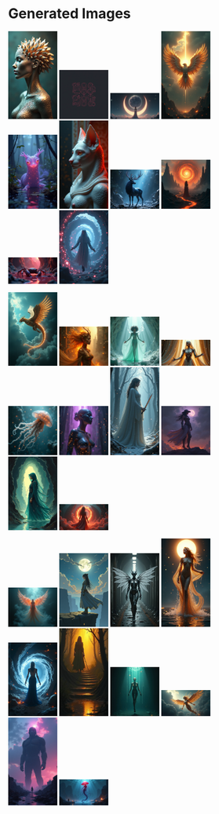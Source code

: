# Generated Images



<img src="2025_08_05_01.png" width="100"/> <img src="2025_08_05_02.png" width="100"/> <img src="2025_08_05_03.png" width="100"/> <img src="2025_08_05_04.png" width="100"/> <img src="2025_08_05_05.png" width="100"/> <img src="2025_08_05_06.png" width="100"/> <img src="2025_08_05_07.png" width="100"/> <img src="2025_08_05_08.png" width="100"/> <img src="2025_08_05_09.png" width="100"/> <img src="2025_08_05_10.png" width="100"/>

<img src="2025_08_05_11.png" width="100"/> <img src="2025_08_05_12.png" width="100"/> <img src="2025_08_05_13.png" width="100"/> <img src="2025_08_05_14.png" width="100"/> <img src="2025_08_05_15.png" width="100"/> <img src="2025_08_05_16.png" width="100"/> <img src="2025_08_05_17.png" width="100"/> <img src="2025_08_05_18.png" width="100"/> <img src="2025_08_05_19.png" width="100"/> <img src="2025_08_05_20.png" width="100"/>

<img src="2025_08_05_21.png" width="100"/> <img src="2025_08_05_22.png" width="100"/> <img src="2025_08_05_23.png" width="100"/> <img src="2025_08_05_24.png" width="100"/> <img src="2025_08_05_25.png" width="100"/> <img src="2025_08_05_26.png" width="100"/> <img src="2025_08_05_27.png" width="100"/> <img src="2025_08_05_28.png" width="100"/> <img src="2025_08_05_29.png" width="100"/> <img src="2025_08_05_30.png" width="100"/>